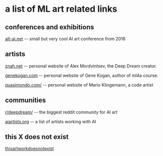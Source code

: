 # a list of ML art related links

## conferences and exhibitions

[alt-ai.net](http://alt-ai.net/) -- small but very cool AI art conference from 2016


## artists

[znah.net](https://znah.net/) -- personal website of Alex Mordvintsev, the Deep Dream creator.

[genekogan.com](https://genekogan.com/) -- personal website of Gene Kogan, author of ml4a course.

[quasimondo.com/](http://quasimondo.com/) -- personal website of Mario Klingemann, a code artist


## communities

[r/deepdream/](https://old.reddit.com/r/deepdream/) -- the biggest reddit community for AI art

[aiartists.org](https://aiartists.org/) -- a list of artists working with AI


## this X does not exist

[thisartworkdoesnotexist](https://thisartworkdoesnotexist.com/)

